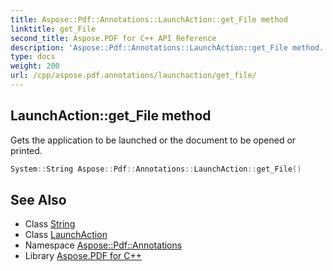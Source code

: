 ```yaml
---
title: Aspose::Pdf::Annotations::LaunchAction::get_File method
linktitle: get_File
second_title: Aspose.PDF for C++ API Reference
description: 'Aspose::Pdf::Annotations::LaunchAction::get_File method. Gets the application to be launched or the document to be opened or printed in C++.'
type: docs
weight: 200
url: /cpp/aspose.pdf.annotations/launchaction/get_file/
---
```

## LaunchAction::get_File method


Gets the application to be launched or the document to be opened or printed.

```cpp
System::String Aspose::Pdf::Annotations::LaunchAction::get_File()
```

## See Also

* Class [String](../../../system/string/)
* Class [LaunchAction](../)
* Namespace [Aspose::Pdf::Annotations](../../)
* Library [Aspose.PDF for C++](../../../)
